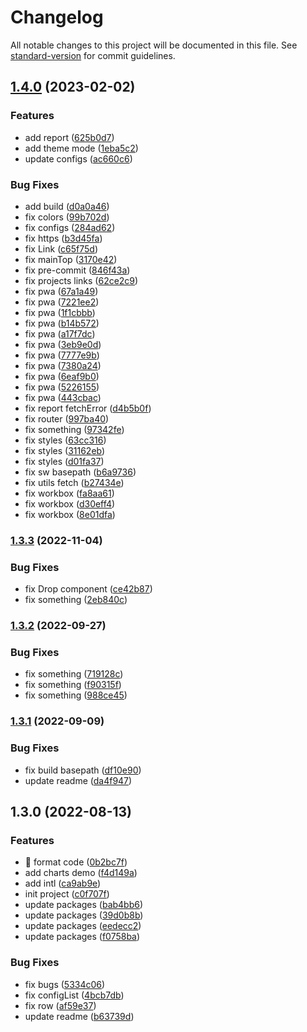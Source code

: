 # Changelog

All notable changes to this project will be documented in this file. See [standard-version](https://github.com/conventional-changelog/standard-version) for commit guidelines.

## [1.4.0](https://github.com/ahyiru/huxy-admin/compare/v1.3.3...v1.4.0) (2023-02-02)


### Features

* add report ([625b0d7](https://github.com/ahyiru/huxy-admin/commit/625b0d73e704545f3126be0a911a33b9985f07a5))
* add theme mode ([1eba5c2](https://github.com/ahyiru/huxy-admin/commit/1eba5c25c3322cbf1494bb036d261bf8b1f9ea09))
* update configs ([ac660c6](https://github.com/ahyiru/huxy-admin/commit/ac660c62dfc290d495fa5b451dd54414f6075d9a))


### Bug Fixes

* add build ([d0a0a46](https://github.com/ahyiru/huxy-admin/commit/d0a0a46ee7f47e402d6c08bca45d6f479856bc2c))
* fix colors ([99b702d](https://github.com/ahyiru/huxy-admin/commit/99b702dda09f97ef10bef2bcf33c70caa0e6e0ae))
* fix configs ([284ad62](https://github.com/ahyiru/huxy-admin/commit/284ad62fc82513e47e505d2d2cd130e258045fad))
* fix https ([b3d45fa](https://github.com/ahyiru/huxy-admin/commit/b3d45fa8f09492e8042f1508291ec368327e2fd0))
* fix Link ([c65f75d](https://github.com/ahyiru/huxy-admin/commit/c65f75dbc26237a372b7b368964858cb7fce3661))
* fix mainTop ([3170e42](https://github.com/ahyiru/huxy-admin/commit/3170e427f1bbd2263d9a86a30053756ab9a4ac0b))
* fix pre-commit ([846f43a](https://github.com/ahyiru/huxy-admin/commit/846f43ae717b2ca5ae8e2b3eb503030061b3e907))
* fix projects links ([62ce2c9](https://github.com/ahyiru/huxy-admin/commit/62ce2c95f89ab9acb78560f214b326579decdd91))
* fix pwa ([67a1a49](https://github.com/ahyiru/huxy-admin/commit/67a1a49a980286dc60474765655909b91dd4c82c))
* fix pwa ([7221ee2](https://github.com/ahyiru/huxy-admin/commit/7221ee2b46ad61c589eeedeb96656558827a3688))
* fix pwa ([1f1cbbb](https://github.com/ahyiru/huxy-admin/commit/1f1cbbb4b1676d657ea6f160135b5e36cb563c87))
* fix pwa ([b14b572](https://github.com/ahyiru/huxy-admin/commit/b14b5725269d7ea1dd330ec6cc0f95ffb94e6551))
* fix pwa ([a17f7dc](https://github.com/ahyiru/huxy-admin/commit/a17f7dc9cf9e052f1652d23a6827c7305a768870))
* fix pwa ([3eb9e0d](https://github.com/ahyiru/huxy-admin/commit/3eb9e0d319c2f1b31dc8c766674ec144735bcbb5))
* fix pwa ([7777e9b](https://github.com/ahyiru/huxy-admin/commit/7777e9beab7e14dadf95c7fefe50b3ed9001f553))
* fix pwa ([7380a24](https://github.com/ahyiru/huxy-admin/commit/7380a24c111ed998b6bf43b8432af8aeff46dfe9))
* fix pwa ([6eaf9b0](https://github.com/ahyiru/huxy-admin/commit/6eaf9b07144e3b44aaa3c9002945755713e8e6ac))
* fix pwa ([5226155](https://github.com/ahyiru/huxy-admin/commit/522615533b1b7d37c6150f6f183e308b308b1e99))
* fix pwa ([443cbac](https://github.com/ahyiru/huxy-admin/commit/443cbac21353e03c936bf56d39a324a59d41c182))
* fix report fetchError ([d4b5b0f](https://github.com/ahyiru/huxy-admin/commit/d4b5b0fc1835d6404675a1ab6f9ee49873b5912c))
* fix router ([997ba40](https://github.com/ahyiru/huxy-admin/commit/997ba40f805df7ca78ee9f45770f02ce0fb12200))
* fix something ([97342fe](https://github.com/ahyiru/huxy-admin/commit/97342fe5561ea88ef23d7e40ced17d4216c82a30))
* fix styles ([63cc316](https://github.com/ahyiru/huxy-admin/commit/63cc316137b8e2f51efc71883b0ec5ca79e2f6b4))
* fix styles ([31162eb](https://github.com/ahyiru/huxy-admin/commit/31162eb7516a8dad89de2a304cc048dd8c9a844d))
* fix styles ([d01fa37](https://github.com/ahyiru/huxy-admin/commit/d01fa37062c538dd9e136509c19e1ec44b2ee89a))
* fix sw basepath ([b6a9736](https://github.com/ahyiru/huxy-admin/commit/b6a9736e650c62df82502edb8376550c741a9011))
* fix utils fetch ([b27434e](https://github.com/ahyiru/huxy-admin/commit/b27434e48ad3805eaa83328e4421334e3cacecb2))
* fix workbox ([fa8aa61](https://github.com/ahyiru/huxy-admin/commit/fa8aa61904afbb6c03f6eea92a28ce0ffaa3bebe))
* fix workbox ([d30eff4](https://github.com/ahyiru/huxy-admin/commit/d30eff48fd117da3b88fa723e8d4b92e24acc299))
* fix workbox ([8e01dfa](https://github.com/ahyiru/huxy-admin/commit/8e01dfaf42f15773c37d03f0ff11249ececc00a1))

### [1.3.3](https://github.com/ahyiru/huxy-admin/compare/v1.3.2...v1.3.3) (2022-11-04)


### Bug Fixes

* fix Drop component ([ce42b87](https://github.com/ahyiru/huxy-admin/commit/ce42b87ad93ae0e154d40c275f4a380cc2fb3b72))
* fix something ([2eb840c](https://github.com/ahyiru/huxy-admin/commit/2eb840c43033547b0c95fc01ffdc3b42c7364df4))

### [1.3.2](https://github.com/ahyiru/huxy-admin/compare/v1.3.1...v1.3.2) (2022-09-27)


### Bug Fixes

* fix something ([719128c](https://github.com/ahyiru/huxy-admin/commit/719128c293f9607b76a261dd348d0a45a8e7da16))
* fix something ([f90315f](https://github.com/ahyiru/huxy-admin/commit/f90315f2f434111fa50528eefa708d8fd9247768))
* fix something ([988ce45](https://github.com/ahyiru/huxy-admin/commit/988ce4596dd92c030e763738764ec8e788bf800e))

### [1.3.1](https://github.com/ahyiru/huxy-admin/compare/v1.3.0...v1.3.1) (2022-09-09)


### Bug Fixes

* fix build basepath ([df10e90](https://github.com/ahyiru/huxy-admin/commit/df10e903a59b99963f106b9bd1673339ad1604bf))
* update readme ([da4f947](https://github.com/ahyiru/huxy-admin/commit/da4f9473ba0b3d968e45cdeb3da1b6973871943c))

## 1.3.0 (2022-08-13)


### Features

* :art: format code ([0b2bc7f](https://github.com/ahyiru/huxy-admin/commit/0b2bc7f111f763c101c73c1685ba289b7b3e08ea))
* add charts demo ([f4d149a](https://github.com/ahyiru/huxy-admin/commit/f4d149a8fa63fc6559481cd4f55d100076eeba7c))
* add intl ([ca9ab9e](https://github.com/ahyiru/huxy-admin/commit/ca9ab9e4c7513faa6811c7aa6a779ae1443b4b11))
* init project ([c0f707f](https://github.com/ahyiru/huxy-admin/commit/c0f707f55e69df0c66f2cf2ecb719e8de1f1053c))
* update packages ([bab4bb6](https://github.com/ahyiru/huxy-admin/commit/bab4bb61454af5287a0894524676b7a83f961037))
* update packages ([39d0b8b](https://github.com/ahyiru/huxy-admin/commit/39d0b8b97109fd0b3c6119bdc292ee8e3763ae51))
* update packages ([eedecc2](https://github.com/ahyiru/huxy-admin/commit/eedecc2e9dd04847c63dc03533b2339002d2414c))
* update packages ([f0758ba](https://github.com/ahyiru/huxy-admin/commit/f0758ba0a64dfe11f3c0c545bdf1fbc1cd089616))


### Bug Fixes

* fix bugs ([5334c06](https://github.com/ahyiru/huxy-admin/commit/5334c068c4855e24d3dafb4362d79a650d74587d))
* fix configList ([4bcb7db](https://github.com/ahyiru/huxy-admin/commit/4bcb7dbba1f782432083cf44317cb135df6cbaab))
* fix row ([af59e37](https://github.com/ahyiru/huxy-admin/commit/af59e37755d11cd47b8a5eb1b362c24c267ad62c))
* update readme ([b63739d](https://github.com/ahyiru/huxy-admin/commit/b63739d48c3fd4861bb1265fa2e844ee752b452a))
